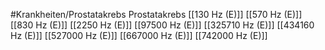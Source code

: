 #Krankheiten/Prostatakrebs
Prostatakrebs
[[130 Hz (E)]]
[[570 Hz (E)]]
[[830 Hz (E)]]
[[2250 Hz (E)]]
[[97500 Hz (E)]]
[[325710 Hz (E)]]
[[434160 Hz (E)]]
[[527000 Hz (E)]]
[[667000 Hz (E)]]
[[742000 Hz (E)]]